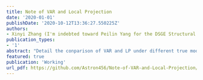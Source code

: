 ```yaml
---
title: Note of VAR and Local Projection
date: '2020-01-01'
publishDate: '2020-10-12T13:36:27.550225Z'
authors:
- Xinyi Zhang (I'm indebted toward Peilin Yang for the DSGE Structural Estimation in the Appendix)
publication_types:
- '1'
abstract: "Detail the conparison of VAR and LP under different true models. Use Jarocinski and Karada's high frequency data to visulize the key comparisons"
featured: true
publication: 'Working'
url_pdf: https://github.com/Astron456/Note-of-VAR-and-Local-Projection/blob/main/Note%20of%20VAR%20and%20Lcoal%20Projection.pdf
---
```

